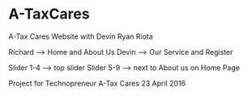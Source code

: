 # A-TaxCares
A-Tax Cares Website with Devin Ryan Riota

Richard --> Home and About Us
Devin   --> Our Service and Register


Slider 1-4 --> top slider
Slider 5-9 --> next to About us on Home Page

Project for Technopreneur A-Tax Cares
23 April 2016

